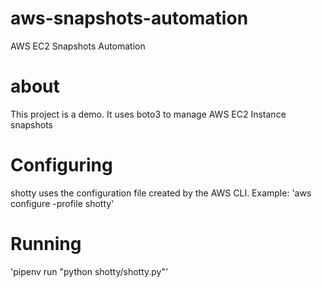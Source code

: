 # aws-snapshots-automation
AWS EC2 Snapshots Automation

# about
This project is a demo. It uses boto3 to manage AWS EC2 Instance snapshots

# Configuring
shotty uses the configuration file created by the AWS CLI.
Example:
'aws configure -profile shotty'

# Running
'pipenv run "python shotty/shotty.py"'
